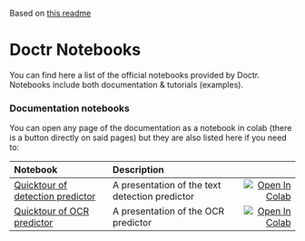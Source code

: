<!---
Copyright (C) 2021, Mindee.

This program is licensed under the Apache License version 2.
See LICENSE or go to <https://www.apache.org/licenses/LICENSE-2.0.txt> for full license details.
-->

Based on [this readme](https://github.com/huggingface/transformers/blob/master/notebooks/README.md)


# Doctr Notebooks

You can find here a list of the official notebooks provided by Doctr.
Notebooks include both documentation & tutorials (examples).

### Documentation notebooks

You can open any page of the documentation as a notebook in colab (there is a button directly on said pages) but they are also listed here if you need to:

| Notebook     |      Description      |   |
|:----------|:-------------|------:|
| [Quicktour of detection predictor](text_detection_example.ipynb)  | A presentation of the text detection predictor | [![Open In Colab](https://colab.research.google.com/assets/colab-badge.svg)](https://colab.research.google.com/https://github.com/mindee/doctr/blob/note/notebooks/text_detection_example.ipynb) |
| [Quicktour of OCR predictor](ocr_example.ipynb)  | A presentation of the OCR predictor | [![Open In Colab](https://colab.research.google.com/assets/colab-badge.svg)](https://colab.research.google.com/https://github.com/mindee/doctr/blob/note/notebooks/ocr_example.ipynb) |
